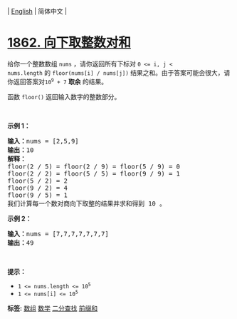 | [English](README_EN.md) | 简体中文 |

# [1862. 向下取整数对和](https://leetcode.cn/problems/sum-of-floored-pairs)
<p>给你一个整数数组 <code>nums</code> ，请你返回所有下标对 <code>0 &lt;= i, j &lt; nums.length</code> 的 <code>floor(nums[i] / nums[j])</code> 结果之和。由于答案可能会很大，请你返回答案对<code>10<sup>9</sup> + 7</code> <strong>取余</strong> 的结果。</p>

<p>函数 <code>floor()</code> 返回输入数字的整数部分。</p>

<p> </p>

<p><strong>示例 1：</strong></p>

<pre><b>输入：</b>nums = [2,5,9]
<b>输出：</b>10
<strong>解释：</strong>
floor(2 / 5) = floor(2 / 9) = floor(5 / 9) = 0
floor(2 / 2) = floor(5 / 5) = floor(9 / 9) = 1
floor(5 / 2) = 2
floor(9 / 2) = 4
floor(9 / 5) = 1
我们计算每一个数对商向下取整的结果并求和得到 10 。
</pre>

<p><strong>示例 2：</strong></p>

<pre><b>输入：</b>nums = [7,7,7,7,7,7,7]
<b>输出：</b>49
</pre>

<p> </p>

<p><strong>提示：</strong></p>

<ul>
	<li><code>1 &lt;= nums.length &lt;= 10<sup>5</sup></code></li>
	<li><code>1 &lt;= nums[i] &lt;= 10<sup>5</sup></code></li>
</ul>

**标签:**  [数组](https://leetcode.cn/tag/array) [数学](https://leetcode.cn/tag/math) [二分查找](https://leetcode.cn/tag/binary-search) [前缀和](https://leetcode.cn/tag/prefix-sum) 